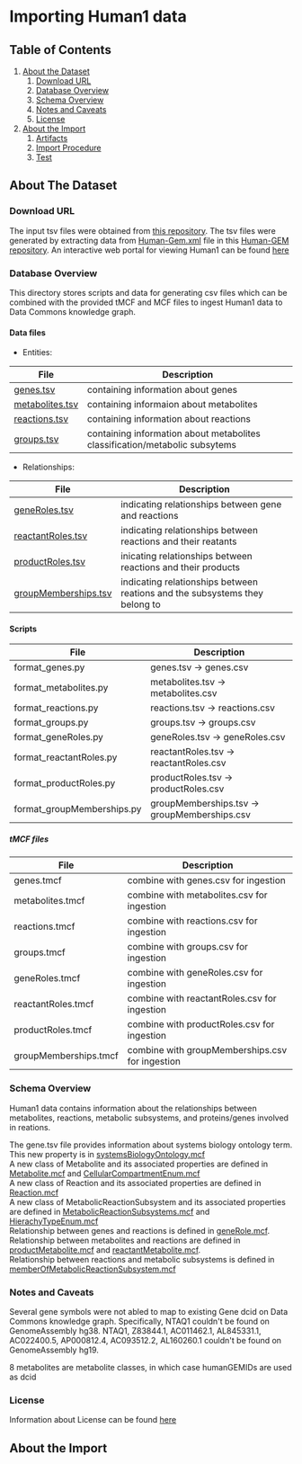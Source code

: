 # Importing Human1 data

## Table of Contents

1. [About the Dataset](#about-the-dataset)
    1. [Download URL](#download-url)
    2. [Database Overview](#database-overview)
    3. [Schema Overview](#schema-overview)
    4. [Notes and Caveats](#notes-and-caveats)
    5. [License](#license)
2. [About the Import](#about-the-import)
    1. [Artifacts](#artifacts)
    2. [Import Procedure](#import-procedure)
    3. [Test](#test)
    
    
## About The Dataset

### Download URL

The input tsv files were obtained from [this repository](https://github.com/paul-shannon/bio-gdb/tree/main/forSam/v1). The tsv files were generated by extracting data from [Human-Gem.xml](https://github.com/SysBioChalmers/Human-GEM/blob/master/model/Human-GEM.xml) file in this [Human-GEM repository](https://github.com/SysBioChalmers/Human-GEM). An interactive web portal for viewing Human1 can be found [here](https://metabolicatlas.org/)

### Database Overview 

This directory stores scripts and data for generating csv files which can be combined with the provided tMCF and MCF files to ingest Human1 data to Data Commons knowledge graph. 

#### Data files <br>

* Entities:

|File| Description|
---------|-----------
|[genes.tsv](https://github.com/khoahoang1891999/ISB_project/tree/main/data/genes.tsv)| containing information about genes|
|[metabolites.tsv](https://github.com/khoahoang1891999/ISB_project/tree/main/data/metabolites.tsv)| containing informaion about metabolites|
|[reactions.tsv](https://github.com/khoahoang1891999/ISB_project/tree/main/data/reactions.tsv)| containing information about reactions|
|[groups.tsv](https://github.com/khoahoang1891999/ISB_project/tree/main/data/groups.tsv)| containing information about metabolites classification/metabolic subsytems|

* Relationships:

|File| Description|
---------|-----------
|[geneRoles.tsv](https://github.com/khoahoang1891999/ISB_project/tree/main/data/geneRoles.tsv)| indicating relationships between gene and reactions|
|[reactantRoles.tsv](https://github.com/khoahoang1891999/ISB_project/tree/main/data/reactantRoles.tsv)| indicating relationships between reactions and their reatants|
|[productRoles.tsv](https://github.com/khoahoang1891999/ISB_project/tree/main/data/productRoles.tsv)| inicating relationships between reactions and their products|
|[groupMemberships.tsv](https://github.com/khoahoang1891999/ISB_project/tree/main/data/groupMemberships.tsv)| indicating relationships between reations and the subsystems they belong to|

#### Scripts
|File| Description|
---------|-----------
|format_genes.py |genes.tsv -> genes.csv|
|format_metabolites.py| metabolites.tsv -> metabolites.csv|
|format_reactions.py| reactions.tsv -> reactions.csv|
|format_groups.py| groups.tsv -> groups.csv|
|format_geneRoles.py| geneRoles.tsv -> geneRoles.csv|
|format_reactantRoles.py| reactantRoles.tsv -> reactantRoles.csv|
|format_productRoles.py| productRoles.tsv -> productRoles.csv|
|format_groupMemberships.py| groupMemberships.tsv -> groupMemberships.csv|

##### tMCF files
|File| Description|
---------|-----------
|genes.tmcf| combine with genes.csv for ingestion  |
|metabolites.tmcf| combine with metabolites.csv for ingestion  |
|reactions.tmcf| combine with reactions.csv for ingestion  |
|groups.tmcf| combine with groups.csv for ingestion  |
|geneRoles.tmcf| combine with geneRoles.csv for ingestion  |
|reactantRoles.tmcf| combine with reactantRoles.csv for ingestion  |
|productRoles.tmcf| combine with productRoles.csv for ingestion  |
|groupMemberships.tmcf| combine with groupMemberships.csv for ingestion  |

### Schema Overview 

Human1 data contains information about the relationships between metabolites, reactions, metabolic subsystems, and proteins/genes involved in reations. 

The gene.tsv file provides information about systems biology ontology term. This new property is in [systemsBiologyOntology.mcf](https://github.com/khoahoang1891999/ISB_project/blob/main/MCF%20files/systemsBiologyOntologyTerm.mcf) <br>
A new class of Metabolite and its associated properties are defined in [Metabolite.mcf](https://github.com/khoahoang1891999/ISB_project/blob/main/MCF%20files/Metabolite.mcf) and [CellularCompartmentEnum.mcf](https://github.com/khoahoang1891999/ISB_project/blob/main/MCF%20files/CellularCompartmentEnum.mcf) <br>
A new class of Reaction and its associated properties are defined in [Reaction.mcf](https://github.com/khoahoang1891999/ISB_project/blob/main/MCF%20files/Reaction.mcf)<br>
A new class of MetabolicReactionSubsystem and its associated properties are defined in [MetabolicReactionSubsystems.mcf](https://github.com/khoahoang1891999/ISB_project/blob/main/MCF%20files/MetabolicReactionSubsystem.mcf) and [HierachyTypeEnum.mcf](https://github.com/khoahoang1891999/ISB_project/blob/main/MCF%20files/HierachyTypeEnum.mcf) <br>
Relationship between genes and reactions is defined in [geneRole.mcf](https://github.com/khoahoang1891999/ISB_project/blob/main/MCF%20files/geneRole.mcf). <br> 
Relationship between metabolites and reactions are defined in [productMetabolite.mcf](https://github.com/khoahoang1891999/ISB_project/blob/main/MCF%20files/productMetabolite.mcf) and [reactantMetabolite.mcf](https://github.com/khoahoang1891999/ISB_project/blob/main/MCF%20files/reactantMetabolite.mcf). <br>
Relationship between reactions and metabolic subsystems is defined in [memberOfMetabolicReactionSubsystem.mcf](https://github.com/khoahoang1891999/ISB_project/blob/main/MCF%20files/memberOfMetabolicReactionSubsystem.mcf)

### Notes and Caveats

Several gene symbols were not abled to map to existing Gene dcid on Data Commons knowledge graph. Specifically, NTAQ1 couldn't be found on GenomeAssembly hg38. NTAQ1, Z83844.1, AC011462.1, AL845331.1, AC022400.5, AP000812.4, AC093512.2, AL160260.1 couldn't be found on GenomeAssembly hg19. <br>

8 metabolites are metabolite classes, in which case humanGEMIDs are used as dcid <br>

### License

Information about License can be found [here](https://github.com/SysBioChalmers/Human-GEM/blob/master/LICENSE.md)

## About the Import 
### 

